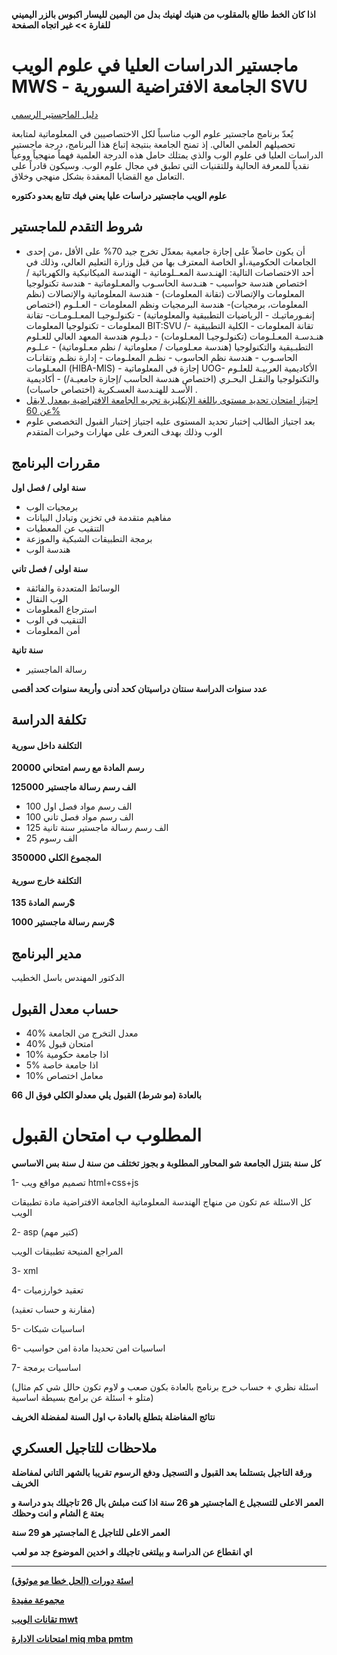 **اذا كان الخط طالع بالمقلوب من هنيك لهنيك بدل من اليمين لليسار اكبوس بالزر اليميني للفارة >> غير اتجاه الصفحة**

# ماجستير الدراسات العليا في علوم الويب MWS - الجامعة الافتراضية السورية SVU  
[دليل الماجستير الرسمي](https://svuonline.org/ar/MWS)

يٌعدّ برنامج ماجستير علوم الوب مناسباً لكل الاختصاصيين في المعلوماتية لمتابعة تحصيلهم العلمي العالي. إذ تمنح الجامعة بنتيجة إتباع هذا البرنامج، درجة ماجستير الدراسات العليا في علوم الوب والذي يمتلك حامل هذه الدرجة العلمية فهماً منهجياً ووعياً نقدياً للمعرفة الحالية وللتقنيات التي تطبق في مجال علوم الوب. وسيكون قادراً على التعامل مع القضايا المعقدة بشكل منهجي وخلاق.

**علوم الويب ماجستير دراسات عليا يعني فيك تتابع بعدو دكتوره**

## شروط التقدم للماجستير
  - أن يكون حاصلاً على إجازة جامعية بمعدّل تخرج جيد 70% على الأقل ،من إحدى الجامعات الحكومية،أو الخاصة المعترف بها من قبل وزارة التعليم العالي، وذلك في أحد الاختصاصات التالية: الهنـدسة المعــلوماتية - الهندسة الميكانيكية والكهربائية / اختصاص هندسة حواسيب - هنـدسة الحاسـوب والمعـلوماتية - هندسة تكنولوجيا المعلومات والإتصالات (تقانة المعلومات) - هندسة المعلوماتية والإتصالات (نظم المعلومات، برمجيات)- هندسة البرمجيات ونظم المعلومات - العـلـوم (اختصاص إنفـورماتيـك - الرياضيات التطبيقية والمعلوماتية) - تكنولـوجيـا المعـلـومـات- تقانة المعلومات - تكنولوجيا المعلومات BIT:SVU /تقانة المعلومات - الكلية التطبيقية - هنـدسـة المعـلـومات (تكنولـوجيـا المعـلومات) - دبلـوم هندسة المعهد العالي للعـلوم التطبـيقية والتكنولوجيا (هندسة معـلوميات / معلوماتية / نظم معـلوماتية) - عـلـوم الحاسـوب - هندسة نظم الحاسوب - نظـم المعلـومات - إدارة نظـم وتقانـات المعـلومات (HIBA-MIS) - إجازة في المعلوماتية UOG- الأكاديمية العربيـة للعلـوم والتكنولوجيا والنقـل البحـري (اختصاص هندسة الحاسب /إجازة جامعيـة/) - أكاديمية الأسـد للهنـدسة العسـكرية (اختصاص حاسبات) .
  - [اجتياز امتحان تحديد مستوى باللغة الإنكليزية تجريه الجامعة الافتراضية يمعدل لايقل عن 60%](https://www.4shared.com/s/f7YqmHrW1ei)
  - بعد اجتياز الطالب إختبار تحديد المستوى عليه اجتياز إختبار القبول التخصصي علوم الوب وذلك بهدف التعرف على مهارات وخبرات المتقدم

## مقررات البرنامج  
  **سنة اولى / فصل اول**
  - برمجيات الوب
  - مفاهيم متقدمة في تخزين وتبادل البيانات
  - التنقيب عن المعطيات
  - برمجة التطبيقات الشبكية والموزعة
  - هندسة الوب

  **سنة اولى / فصل تاني**
  - الوسائط المتعددة والفائقة
  - الوب النقال
  - استرجاع المعلومات
  - التنقيب في الوب
  - أمن المعلومات

  **سنة تانية**
  - رسالة الماجستير

  **عدد سنوات الدراسة سنتان دراسيتان كحد أدنى  وأربعة سنوات كحد أقصى**

## تكلفة الدراسة
#### التكلفة داخل سورية
 **رسم المادة مع رسم امتحاني 20000**
 
 **الف رسم رسالة ماجستير 125000**
 
 - 100 الف رسم مواد فصل اول
 - 100 الف رسم مواد فصل تاني
 - 125 الف رسم رسالة ماجستير سنة تانية
 - 25 الف رسوم
 
 **المجموع الكلي 350000**

#### التكلفة خارج سورية
 **رسم المادة 135$**
 
 **رسم رسالة ماجستير 1000$**

## مدير البرنامج 
الدكتور المهندس باسل الخطيب

## حساب معدل القبول 

 - 40% معدل التخرج من الجامعة
 - 40% امتحان قبول
 - 10% اذا جامعة حكومية
 - 5% اذا جامعة خاصة
 - 10% معامل اختصاص

**بالعادة (مو شرط) القبول يلي معدلو الكلي فوق ال 66**

# المطلوب ب امتحان القبول
 
**كل سنة بتنزل الجامعة شو المحاور المطلوبة و بجوز تختلف من سنة ل سنة 
بس الاساسي**

1- تصميم مواقع ويب html+css+js

كل الاسئلة عم تكون من منهاج الهندسة المعلوماتية الجامعة الافتراضية
مادة تطبيقات الويب 


2- asp (كتير مهم)

المراجع المنيحة تطبيقات الويب

3- xml

4- تعقيد خوارزميات

(مقارنة و حساب تعقيد)

5- اساسيات شبكات 

6- اساسيات امن تحديدا مادة امن حواسيب

7- اساسيات برمجة 

(اسئلة نظري + حساب خرج برنامج بالعادة بكون صعب و لاوم تكون حالل شي كم مثال متلو + اسئلة عن برامج بسيطة اساسية)

**نتائج المفاضلة بتطلع بالعادة ب اول السنة لمفضلة الخريف**

## ملاحظات للتاجيل العسكري
**ورقة التاجيل بتستلما بعد القبول و التسجيل ودفع الرسوم تقريبا بالشهر التاني لمفاضلة الخريف**

**العمر الاعلى للتسجيل ع الماجستير هو 26 سنة اذا كنت مبلش بال 26 تاجيلك بدو دراسة و بعتة ع الشام و انت وحظك**

**العمر الاعلى للتاجيل ع الماجستير هو 29 سنة**
 
**اي انقطاع عن الدراسة و بيلتغى تاجيلك و اخدين الموضوع جد مو لعب**

---

[**اسئة دورات (الحل خطا مو موثوق)**](https://www.4shared.com/s/f0jKYZUNoca)
 
[**مجموعة مفيدة**](https://www.facebook.com/groups/2049220945091635) 

[**تقانات الويب mwt**](https://github.com/shu3aybbadran/svu-master/blob/master/mwt.md)

[**امتحانات الادارة miq mba pmtm**](https://github.com/shu3aybbadran/svu-master/blob/master/gmat.md)